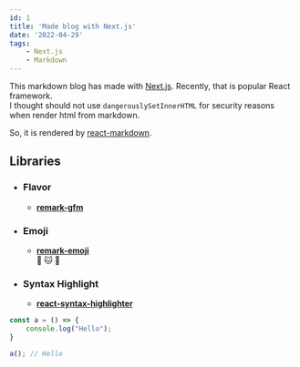 ```yaml
---
id: 1
title: 'Made blog with Next.js'
date: '2022-04-29'
tags:
    - Next.js
    - Markdown
---
```


This markdown blog has made with [Next.js](https://nextjs.org/). Recently, that is popular React framework.  
I thought should not use ``` dangerouslySetInnerHTML ``` for security reasons when render html from markdown.  

So, it is rendered by [react-markdown](https://github.com/remarkjs/react-markdown).
  
## Libraries

- ### Flavor  

  - [**remark-gfm**](https://github.com/remarkjs/remark-gfm)

- ### Emoji  

  - [**remark-emoji**](https://github.com/rhysd/remark-emoji)  
:wave: :cat: :apple:

- ### Syntax Highlight  

  - [**react-syntax-highlighter**](https://github.com/react-syntax-highlighter/react-syntax-highlighter)  

``` js
const a = () => {
    console.log("Hello");
}

a(); // Hello
```  
